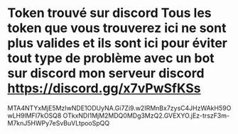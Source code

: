 # Token trouvé sur discord Tous les token que vous trouverez ici ne sont plus valides et ils sont ici pour éviter tout type de problème avec un bot sur discord    mon serveur discord https://discord.gg/x7vPwSfKSs

MTA4NTYxMjE5MzIwNDE1ODUyNA.Gi7Zi9.w2IRMnBx7zysC4JHzWAkH59OwLH9lMFI7kOSQ8
    OTkxNDI1MjM2MDQ0MDg3MzQ2.GVEXYO.jEz-trszF3m-M7knJ5HWPy7eSvBuVLtpooSpQQ
